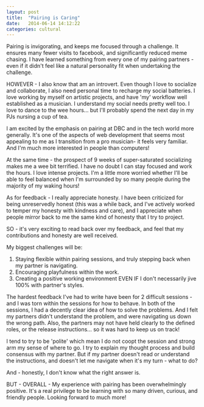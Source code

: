 ```yaml
---
layout: post
title:  "Pairing is Caring"
date:   2014-06-14 14:12:22
categories: cultural
---
```


Pairing is invigorating, and keeps me focused through a challenge. It ensures many fewer visits to facebook, and significantly reduced meme chasing. I have learned something from every one of my pairing partners - even if it didn't feel like a natural personality fit when undertaking the challenge.

HOWEVER - I also know that am an introvert. Even though I love to socialize and collaborate, I also need personal time to recharge my social batteries. I love working by myself on artistic projects, and have 'my' workflow well established as a musician.  I understand my social needs pretty well too. I love to dance to the wee hours... but I'll probably spend the next day in my PJs nursing a cup of tea. 

I am excited by the emphasis on pairing at DBC and in the tech world more generally. It's one of the aspects of web development that seems most appealing to me as I transition from a pro musician- it feels very familiar. And I'm much more interested in people than computers! 

At the same time - the prospect of 9 weeks of super-saturated socializing makes me a wee bit terrified. I have no doubt I can stay focused and work the hours. I love intense projects. I'm a little more worried whether I'll be able to feel balanced when I'm surrounded by so many people during the majority of my waking hours!

As for feedback - 
I really appreciate honesty. 
I have been criticized for being unreservedly honest (this was a while back, and I've actively worked to temper my honesty with kindness and care), and I appreciate when people mirror back to me the same kind of honesty that I try to project. 

SO - it's very exciting to read back over my feedback, and feel that my contributions and honesty are well received. 

My biggest challenges will be:

1. Staying flexible within pairing sessions, and truly stepping back when my partner is navigating.
2. Encouraging playfulness within the work.
3. Creating a positive working environment EVEN IF I don't necessarily jive 100% with partner's styles. 


The hardest feedback I've had to write have been for 2 difficult sessions - and I was torn within the sessions for how to behave. In both of the sessions, I had a decently clear idea of how to solve the problems. And I felt my partners didn't understand the problem, and were navigating us down the wrong path. Also, the partners may not have held clearly to the defined roles, or the release instructions... so it was hard to keep us on track!

I tend to try to be 'polite' which mean I do not coopt the session and strong arm my sense of where to go. I try to explain my thought process and build consensus with my partner.
But if my partner doesn't read or understand the instructions, and doesn't let me navigate when it's my turn - what to do? 

And - honestly, I don't know what the right answer is. 

BUT - 
OVERALL - My experience with pairing has been overwhelmingly positive. It's a real privilege to be learning with so many driven, curious, and friendly people. Looking forward to much more!








